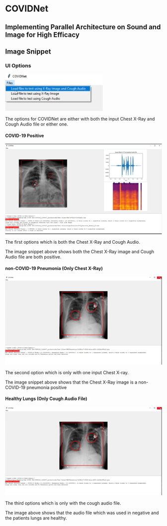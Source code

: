 # COVIDNet
Implementing Parallel Architecture on Sound and Image for High Efficacy
---

## Image Snippet 
### UI Options 
![UI Options for COVIDNet](./ui_images/ui_options.PNG)

The options for COVIDNet are either with both the input Chest X-Ray and Cough Audio file or either one. 
#### COVID-19 Positive
![COVID positive with both Chest X-Ray and Cough Image](./ui_images/covid_positive.PNG)

The first options which is both the Chest X-Ray and Cough Audio.

The image snippet above shows both the Chest X-Ray image and Cough Audio file are both positive.

#### non-COVID-19 Pneumonia (Only Chest X-Ray)
![non-COVID-19 positive with Chest X-Ray only](./ui_images/non-COVID-19_positive_only_cxr.PNG)

The second option which is only with one input Chest X-ray.

The image snippet above shows that the Chest X-Ray image is a non-COVID-19 pneumonia positive

#### Healthy Lungs (Only Cough Audio File)
![Healthy Lungs with Cough Audio Only](./ui_images/non-COVID-19_positive_only_cxr.PNG)

The third options which is only with the cough audio file.

The image above shows that the audio file which was used in negative and the patients lungs are healthy.





